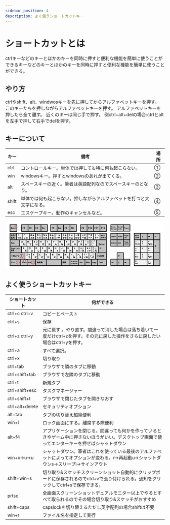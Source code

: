 ```yaml
---
sidebar_position: 4
description: よく使うショートカットキー
---
```


# ショートカットとは

ctrlキーなどのキーとほかのキーを同時に押すと便利な機能を簡単に使うことができるキーなどのキーとほかのキーを同時に押すと便利な機能を簡単に使うことができる。

## やり方

ctrlやshift、alt、windwosキーを先に押してからアルファベットキーを押す。
このキーたちを押しながらアルファベットキーを押す。
アルファベットキーを押したら全て離す。
近くのキーは同じ手で押す。
例ctrl+alt+delの場合:ctrlとaltを左手で押して右手でdelを押す。

## キーについて

| キー | 備考 | 場所 |
| - | - | - |
| ctrl | コントロールキー。単体では押しても特に何も起こらない。 | ① |
| win | windowsキー。押すとwindowsのあれが出てくる。 | ② |
| alt | スペースキーの近く。筆者は英語配列なのでスペースキーのとなり。 | ③ |
| shift | 単体では何も起こらない。押しながらアルファベットを打つと大文字になる。 | ④ |
| esc | エスケープキー。動作のキャンセルなど。 | ⑤ |

![key](./images/publicdomainq-0010284piz.jpg)

## よく使うショートカットキー

| ショートカット | 何ができる |
| - | - |
| ctrl+c ctrl+v | コピーとペースト |
| ctrl+s | 保存 |
| ctrl+z ctrl+y | 元に戻す 。やり直す。間違って消した場合は落ち着いて一度だけctrl+zを押す。その元に戻した操作をさらに戻したい場合はctrl+yを押す。 |
| ctrl+a | すべて選択。 |
| ctrl+x | 切り取り |
| ctrl+tab | ブラウザで隣のタブに移動 |
| ctrl+shift+tab | ブラウザで左隣のタブに移動 |
| ctrl+t | 新規タブ |
| ctrl+shift+esc | タスクマネージャー |
| ctrl+shift+t | ブラウザで閉じたタブを開きなおす |
| ctrl+alt+delete | セキュリティオプション |
| alt+tab | タブの切り替え超絶便利 |
| win+l | ロック画面にする。離席する際便利 |
| alt+f4 | アプリケーションを閉じる。間違っても何かを作っているときやゲーム中に押さないほうがいい。デスクトップ画面で使ってエンターキーを押せばシャットダウン |
| win+x→u→u | シャットダウン。筆者はこれを使っている最後のアルファベットによってオプションが変わる。r→再起動u→シャットダウンs→スリープi→サインアウト |
| shift+win+s | 切り取り&スケッチスクリーンショット自動的にクリップボードに保存されるのでctrl+vで張り付けられる。通知をクリックしてctrl+sで保存できる。 |
| prtsc | 全画面スクリーンショットデュアルモニター以上でやるとすべて取られるのでその場合切り取り&スケッチがおすすめ |
| shift+caps | capslockを切り替えるただし英字配列の場合shiftは不要 |
| win+r | ファイル名を指定して実行 | 